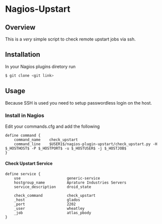 # Nagios-Upstart

## Overview
This is a *very* simple script to check remote upstart jobs via ssh.

## Installation
In your Nagios plugins diretory run
``` bash
$ git clone <git link>
```

## Usage
Because SSH is used you need to setup passwordless login on the host.
### Install in Nagios
Edit your commands.cfg and add the following

``` build
define command {
    command_name    check_upstart
    command_line    $USER1$/nagios-plugin-upstart/check_upstart.py -H $_HOSTHOST$ -P $_HOSTPORT$ -u $_HOSTUSER$ -j $_HOSTJOB$
}
```

#### Check Upstart Service

```
define service {
    use                     generic-service
    hostgroup_name          Aprature Industries Servers
    service_description     droid_state
    
    check_command           check_upstart
    _host                   glados
    _port                   2202
    _user                   wheatley
    _job                    atlas_pbody
}
```
